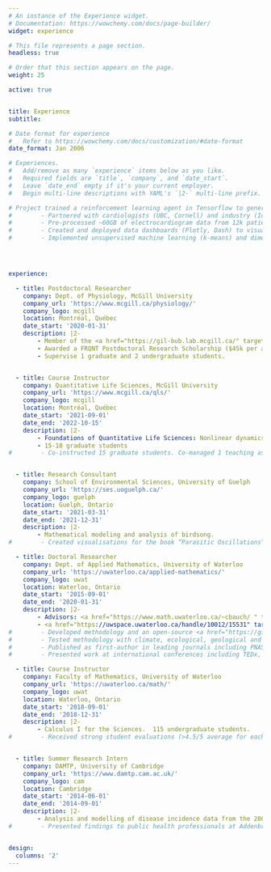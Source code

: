 ```yaml
---
# An instance of the Experience widget.
# Documentation: https://wowchemy.com/docs/page-builder/
widget: experience

# This file represents a page section.
headless: true

# Order that this section appears on the page.
weight: 25

active: true


title: Experience
subtitle:

# Date format for experience
#   Refer to https://wowchemy.com/docs/customization/#date-format
date_format: Jan 2006

# Experiences.
#   Add/remove as many `experience` items below as you like.
#   Required fields are `title`, `company`, and `date_start`.
#   Leave `date_end` empty if it's your current employer.
#   Begin multi-line descriptions with YAML's `|2-` multi-line prefix.

# Project trained a reinforcement learning agent in Tensorflow to generate an arrhythmia with minimal stimulus.
#        - Partnered with cardiologists (UBC, Cornell) and industry (Icentia inc.) to research mechanisms of cardiac arrhythmia from wearable device data.
#        - Pre-processed ~60GB of electrocardiogram data from 12k patients using cloud resources (Compute Canada).
#        - Created and deployed data dashboards (Plotly, Dash) to visualise records and derived metrics.
#        - Implemented unsupervised machine learning (k-means) and dimension reduction techniques (PCA+t-SNE) to investigate arrhythmia subtypes.




experience:

  - title: Postdoctoral Researcher
    company: Dept. of Physiology, McGill University
    company_url: 'https://www.mcgill.ca/physiology/'
    company_logo: mcgill
    location: Montréal, Québec
    date_start: '2020-01-31'
    description: |2-
        - Member of the <a href="https://gil-bub.lab.mcgill.ca/" target="_blank">Bub lab</a>.
        - Awarded a FRQNT Postdoctoral Research Scholarship ($45k per annum).
        - Supervise 1 graduate and 2 undergraduate students. 


  - title: Course Instructor
    company: Quantitative Life Sciences, McGill University
    company_url: 'https://www.mcgill.ca/qls/'
    company_logo: mcgill
    location: Montréal, Québec
    date_start: '2021-09-01'
    date_end: '2022-10-15'
    description: |2-
        - Foundations of Quantitative Life Sciences: Nonlinear dynamics.
        - 15-18 graduate students
#        - Co-instructed 15 graduate students. Co-managed 1 teaching assistant.


  - title: Research Consultant
    company: School of Environmental Sciences, University of Guelph
    company_url: 'https://ses.uoguelph.ca/'
    company_logo: guelph
    location: Guelph, Ontario
    date_start: '2021-03-31'
    date_end: '2021-12-31'
    description: |2-
        - Mathematical modeling and analysis of birdsong.
#        - Created visualisations for the book “Parasitic Oscillations” by Dr. Madhur Anand, published by Penguin Random House.

  - title: Doctoral Researcher
    company: Dept. of Applied Mathematics, University of Waterloo
    company_url: 'https://uwaterloo.ca/applied-mathematics/'
    company_logo: uwat
    location: Waterloo, Ontario
    date_start: '2015-09-01'
    date_end: '2020-01-31'
    description: |2-
        - Advisors: <a href="https://www.math.uwaterloo.ca/~cbauch/ " target="_blank">Dr. Chris Bauch</a>, <a href="https://anand-lab-globalecochange.uoguelph.ca/" target="_blank">Dr. Madhur Anand</a>
        - <a href="https://uwspace.uwaterloo.ca/handle/10012/15531" target="_blank">Thesis</a>: "Detecting and distinguishing transitions in ecological systems: model and data-driven approaches".
#        - Developed methodology and an open-source <a href="https://github.com/ThomasMBury/ewstools" target="_blank">Python package</a> for detecting tipping points (bifurcations) in time series data.
#        - Tested methodology with climate, ecological, geological and engineering datasets, which outperformed conventional methods.
#        - Published as first-author in leading journals including PNAS, Journal of the Royal Society Interface, and PLOS Comp. Biology.
#        - Presented work at international conferences including TEDx, Soc. for Mathematical Biology, and Canadian Soc. of Applied and Industrial Mathematics.

  - title: Course Instructor
    company: Faculty of Mathematics, University of Waterloo
    company_url: 'https://uwaterloo.ca/math/'
    company_logo: uwat
    location: Waterloo, Ontario
    date_start: '2018-09-01'
    date_end: '2018-12-31'
    description: |2-
        - Calculus I for the Sciences.  115 undergraduate students.
#        - Received strong student evaluations (>4.5/5 average for each teaching aspect).


  - title: Summer Research Intern
    company: DAMTP, University of Cambridge
    company_url: 'https://www.damtp.cam.ac.uk/'
    company_logo: cam
    location: Cambridge
    date_start: '2014-06-01'
    date_end: '2014-09-01'
    description: |2-
        - Analysis and modelling of disease incidence data from the 2009 Influenza outbreak
#        - Presented findings to public health professionals at Addenbrooke’s Hospital, Cambridge.


design:
  columns: '2'
---
```

